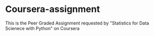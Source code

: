 # Coursera-assignment
This is the Peer Graded Assignment requested by "Statistics for Data Scienece with Python" on Coursera

